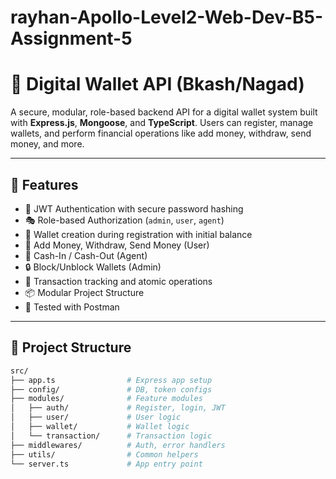 ﻿# rayhan-Apollo-Level2-Web-Dev-B5-Assignment-5



 # 💸 Digital Wallet API (Bkash/Nagad)

A secure, modular, role-based backend API for a digital wallet system built with **Express.js**, **Mongoose**, and **TypeScript**. Users can register, manage wallets, and perform financial operations like add money, withdraw, send money, and more.

---

## 🚀 Features

- 🔐 JWT Authentication with secure password hashing
- 🎭 Role-based Authorization (`admin`, `user`, `agent`)
- 💼 Wallet creation during registration with initial balance
- 💸 Add Money, Withdraw, Send Money (User)
- 🧾 Cash-In / Cash-Out (Agent)
- 🔒 Block/Unblock Wallets (Admin)
- 🧠 Transaction tracking and atomic operations
- 📦 Modular Project Structure
- 🧪 Tested with Postman

---

## 📁 Project Structure

```bash
src/
├── app.ts                # Express app setup
├── config/               # DB, token configs
├── modules/              # Feature modules
│   ├── auth/             # Register, login, JWT
│   ├── user/             # User logic
│   ├── wallet/           # Wallet logic
│   └── transaction/      # Transaction logic
├── middlewares/          # Auth, error handlers
├── utils/                # Common helpers
└── server.ts             # App entry point


